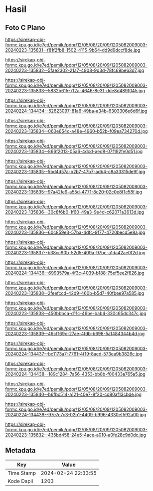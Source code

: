 # Hasil

## Foto C Plano

https://sirekap-obj-formc.kpu.go.id/e7ed/pemilu/pdpr/12/05/08/20/09/1205082009003-20240223-135831--f81f2fb8-1502-4115-9b64-dd9d9dccf8de.jpg

https://sirekap-obj-formc.kpu.go.id/e7ed/pemilu/pdpr/12/05/08/20/09/1205082009003-20240223-135832--5fae2302-21a7-4908-9d3d-78fc69be63d7.jpg

https://sirekap-obj-formc.kpu.go.id/e7ed/pemilu/pdpr/12/05/08/20/09/1205082009003-20240223-135833--5832b615-7f2a-4646-8e31-dde8d489f045.jpg

https://sirekap-obj-formc.kpu.go.id/e7ed/pemilu/pdpr/12/05/08/20/09/1205082009003-20240224-134434--52623097-81a6-49ba-a34b-6303306e6d6f.jpg

https://sirekap-obj-formc.kpu.go.id/e7ed/pemilu/pdpr/12/05/08/20/09/1205082009003-20240223-135834--060e654c-a48e-4960-b52b-f09ea734270d.jpg

https://sirekap-obj-formc.kpu.go.id/e7ed/pemilu/pdpr/12/05/08/20/09/1205082009003-20240223-135834--866f2013-05a6-4dcd-aed8-07f192fe0d51.jpg

https://sirekap-obj-formc.kpu.go.id/e7ed/pemilu/pdpr/12/05/08/20/09/1205082009003-20240223-135835--5bd4d57a-b2b7-47b7-adb4-c8a33315de9f.jpg

https://sirekap-obj-formc.kpu.go.id/e7ed/pemilu/pdpr/12/05/08/20/09/1205082009003-20240223-135835--97a42fe9-a55d-4771-8c20-02c0e8f1e58f.jpg

https://sirekap-obj-formc.kpu.go.id/e7ed/pemilu/pdpr/12/05/08/20/09/1205082009003-20240223-135836--30c8f6b0-1f60-49a3-9e4d-c62071a3613d.jpg

https://sirekap-obj-formc.kpu.go.id/e7ed/pemilu/pdpr/12/05/08/20/09/1205082009003-20240223-135836--60c859e3-57ba-4dfc-9f77-4720becd5e8a.jpg

https://sirekap-obj-formc.kpu.go.id/e7ed/pemilu/pdpr/12/05/08/20/09/1205082009003-20240223-135837--b38cc90b-52d5-409a-97bc-a1da42ae0f2d.jpg

https://sirekap-obj-formc.kpu.go.id/e7ed/pemilu/pdpr/12/05/08/20/09/1205082009003-20240224-134436--6993579a-4f3c-4039-b188-75ef5ee2f826.jpg

https://sirekap-obj-formc.kpu.go.id/e7ed/pemilu/pdpr/12/05/08/20/09/1205082009003-20240223-135838--2feefccd-42d9-460b-b5d7-40fbee97a585.jpg

https://sirekap-obj-formc.kpu.go.id/e7ed/pemilu/pdpr/12/05/08/20/09/1205082009003-20240223-135838--450bbbca-d11c-46be-bab4-330c65dc347c.jpg

https://sirekap-obj-formc.kpu.go.id/e7ed/pemilu/pdpr/12/05/08/20/09/1205082009003-20240223-135839--46cf169c-27ae-4fdb-b698-5a1484344b4d.jpg

https://sirekap-obj-formc.kpu.go.id/e7ed/pemilu/pdpr/12/05/08/20/09/1205082009003-20240224-134437--bc1173a7-7761-4f19-8aed-573ea9b3826c.jpg

https://sirekap-obj-formc.kpu.go.id/e7ed/pemilu/pdpr/12/05/08/20/09/1205082009003-20240224-134438--189c1284-7a56-4353-bb8b-f00433a765a5.jpg

https://sirekap-obj-formc.kpu.go.id/e7ed/pemilu/pdpr/12/05/08/20/09/1205082009003-20240223-135840--b6fbc514-a121-40e7-8f20-cd80af13cbde.jpg

https://sirekap-obj-formc.kpu.go.id/e7ed/pemilu/pdpr/12/05/08/20/09/1205082009003-20240224-134438--97e7c7c3-02b1-4409-b996-4330ef592a00.jpg

https://sirekap-obj-formc.kpu.go.id/e7ed/pemilu/pdpr/12/05/08/20/09/1205082009003-20240223-135832--435bd458-24e5-4ace-a010-a0fe28c9d0dc.jpg


## Metadata

| Key        | Value               |
| ---------- | ------------------- |
| Time Stamp | 2024-02-24 22:33:55 |
| Kode Dapil | 1203                |



